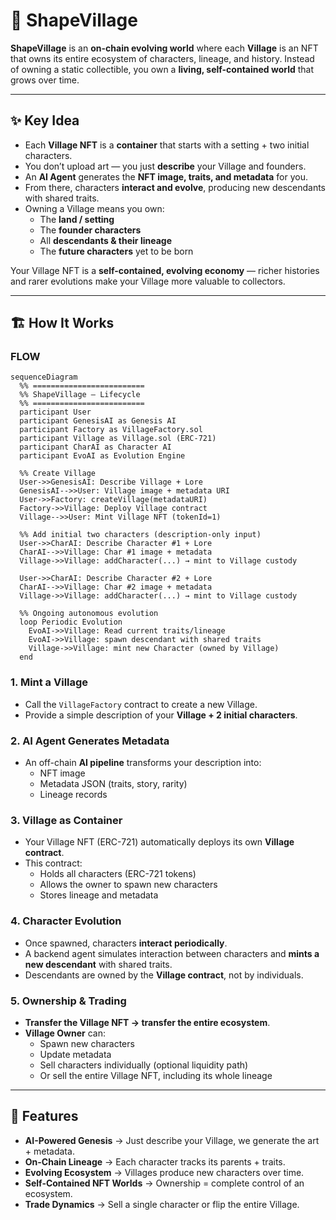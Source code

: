 # 🌱 ShapeVillage

**ShapeVillage** is an **on-chain evolving world** where each **Village** is an NFT that owns its entire ecosystem of characters, lineage, and history. Instead of owning a static collectible, you own a **living, self-contained world** that grows over time.

---

## ✨ Key Idea

- Each **Village NFT** is a **container** that starts with a setting + two initial characters.
- You don’t upload art — you just **describe** your Village and founders.
- An **AI Agent** generates the **NFT image, traits, and metadata** for you.
- From there, characters **interact and evolve**, producing new descendants with shared traits.
- Owning a Village means you own:
  - The **land / setting**
  - The **founder characters**
  - All **descendants & their lineage**
  - The **future characters** yet to be born

Your Village NFT is a **self-contained, evolving economy** — richer histories and rarer evolutions make your Village more valuable to collectors.

---

## 🏗 How It Works

### FLOW

```mermaid
sequenceDiagram
  %% =========================
  %% ShapeVillage — Lifecycle
  %% =========================
  participant User
  participant GenesisAI as Genesis AI
  participant Factory as VillageFactory.sol
  participant Village as Village.sol (ERC‑721)
  participant CharAI as Character AI
  participant EvoAI as Evolution Engine

  %% Create Village
  User->>GenesisAI: Describe Village + Lore
  GenesisAI-->>User: Village image + metadata URI
  User->>Factory: createVillage(metadataURI)
  Factory->>Village: Deploy Village contract
  Village-->>User: Mint Village NFT (tokenId=1)

  %% Add initial two characters (description-only input)
  User->>CharAI: Describe Character #1 + Lore
  CharAI-->>Village: Char #1 image + metadata
  Village->>Village: addCharacter(...) → mint to Village custody

  User->>CharAI: Describe Character #2 + Lore
  CharAI-->>Village: Char #2 image + metadata
  Village->>Village: addCharacter(...) → mint to Village custody

  %% Ongoing autonomous evolution
  loop Periodic Evolution
    EvoAI->>Village: Read current traits/lineage
    EvoAI->>Village: spawn descendant with shared traits
    Village->>Village: mint new Character (owned by Village)
  end
```

### 1. Mint a Village

- Call the `VillageFactory` contract to create a new Village.
- Provide a simple description of your **Village + 2 initial characters**.

### 2. AI Agent Generates Metadata

- An off-chain **AI pipeline** transforms your description into:
  - NFT image
  - Metadata JSON (traits, story, rarity)
  - Lineage records

### 3. Village as Container

- Your Village NFT (ERC-721) automatically deploys its own **Village contract**.
- This contract:
  - Holds all characters (ERC-721 tokens)
  - Allows the owner to spawn new characters
  - Stores lineage and metadata

### 4. Character Evolution

- Once spawned, characters **interact periodically**.
- A backend agent simulates interaction between characters and **mints a new descendant** with shared traits.
- Descendants are owned by the **Village contract**, not by individuals.

### 5. Ownership & Trading

- **Transfer the Village NFT → transfer the entire ecosystem**.
- **Village Owner** can:
  - Spawn new characters
  - Update metadata
  - Sell characters individually (optional liquidity path)
  - Or sell the entire Village NFT, including its whole lineage

---

## 🔮 Features

- **AI-Powered Genesis** → Just describe your Village, we generate the art + metadata.
- **On-Chain Lineage** → Each character tracks its parents + traits.
- **Evolving Ecosystem** → Villages produce new characters over time.
- **Self-Contained NFT Worlds** → Ownership = complete control of an ecosystem.
- **Trade Dynamics** → Sell a single character or flip the entire Village.

